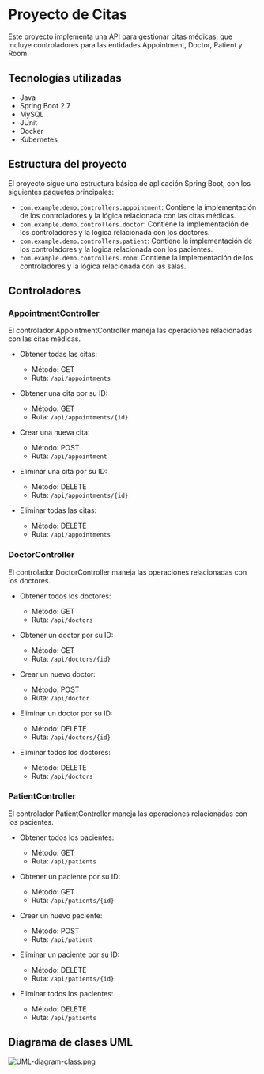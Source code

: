 # Proyecto de Citas

Este proyecto implementa una API para gestionar citas médicas, que incluye controladores para las entidades Appointment, Doctor, Patient y Room.

## Tecnologías utilizadas

- Java
- Spring Boot 2.7
- MySQL
- JUnit
- Docker
- Kubernetes

## Estructura del proyecto

El proyecto sigue una estructura básica de aplicación Spring Boot, con los siguientes paquetes principales:

- `com.example.demo.controllers.appointment`: Contiene la implementación de los controladores y la lógica relacionada con las citas médicas.
- `com.example.demo.controllers.doctor`: Contiene la implementación de los controladores y la lógica relacionada con los doctores.
- `com.example.demo.controllers.patient`: Contiene la implementación de los controladores y la lógica relacionada con los pacientes.
- `com.example.demo.controllers.room`: Contiene la implementación de los controladores y la lógica relacionada con las salas.

## Controladores

### AppointmentController

El controlador AppointmentController maneja las operaciones relacionadas con las citas médicas.

- Obtener todas las citas:
    - Método: GET 
    - Ruta: `/api/appointments`

- Obtener una cita por su ID:
    - Método: GET
    - Ruta: `/api/appointments/{id}`

- Crear una nueva cita:
    - Método: POST
    - Ruta: `/api/appointment`

- Eliminar una cita por su ID:
    - Método: DELETE
    - Ruta: `/api/appointments/{id}`

- Eliminar todas las citas:
    - Método: DELETE
    - Ruta: `/api/appointments`

### DoctorController

El controlador DoctorController maneja las operaciones relacionadas con los doctores.

- Obtener todos los doctores:
    - Método: GET
    - Ruta: `/api/doctors`

- Obtener un doctor por su ID:
    - Método: GET
    - Ruta: `/api/doctors/{id}`

- Crear un nuevo doctor:
    - Método: POST
    - Ruta: `/api/doctor`

- Eliminar un doctor por su ID:
    - Método: DELETE
    - Ruta: `/api/doctors/{id}`

- Eliminar todos los doctores:
    - Método: DELETE
    - Ruta: `/api/doctors`

### PatientController

El controlador PatientController maneja las operaciones relacionadas con los pacientes.

- Obtener todos los pacientes:
    - Método: GET
    - Ruta: `/api/patients`

- Obtener un paciente por su ID:
    - Método: GET
    - Ruta: `/api/patients/{id}`

- Crear un nuevo paciente:
    - Método: POST
    - Ruta: `/api/patient`

- Eliminar un paciente por su ID:
    - Método: DELETE
    - Ruta: `/api/patients/{id}`

- Eliminar todos los pacientes:
    - Método: DELETE
    - Ruta: `/api/patients`

## Diagrama de clases UML
![UML-diagram-class.png](..%2F..%2F..%2F..%2F11_stepik%2FUML-diagram-class.png)